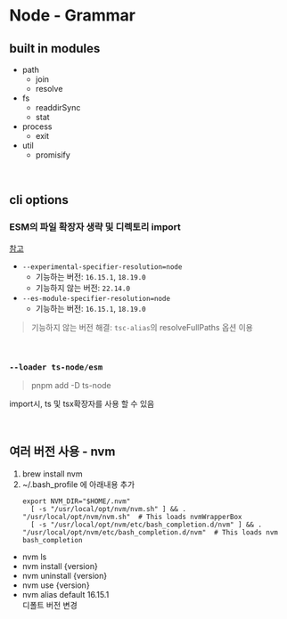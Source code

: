 # Node - Grammar

## built in modules

- path
  - join
  - resolve
- fs
  - readdirSync
  - stat
- process
  - exit
- util
  - promisify

<br />

## cli options

### ESM의 파일 확장자 생략 및 디렉토리 import

[참고](https://stackoverflow.com/questions/64449464/error-err-unsupported-dir-import-directory-import-when-attempting-to-start-no)

- `--experimental-specifier-resolution=node`
  - 기능하는 버전: `16.15.1`, `18.19.0`
  - 기능하지 않는 버전: `22.14.0`
- `--es-module-specifier-resolution=node`
  - 기능하는 버전: `16.15.1`, `18.19.0`

> 기능하지 않는 버전 해결: `tsc-alias`의 resolveFullPaths 옵션 이용

<br />

### `--loader ts-node/esm`

> pnpm add -D ts-node

import시, ts 및 tsx확장자를 사용 할 수 있음

<br />

## 여러 버전 사용 - nvm

1. brew install nvm
2. ~/.bash_profile 에 아래내용 추가
   ```shell
   export NVM_DIR="$HOME/.nvm"
     [ -s "/usr/local/opt/nvm/nvm.sh" ] && . "/usr/local/opt/nvm/nvm.sh"  # This loads nvmWrapperBox
     [ -s "/usr/local/opt/nvm/etc/bash_completion.d/nvm" ] && . "/usr/local/opt/nvm/etc/bash_completion.d/nvm"  # This loads nvm bash_completion
   ```

- nvm ls
- nvm install {version}
- nvm uninstall {version}
- nvm use {version}
- nvm alias default 16.15.1\
  디폴트 버전 변경
